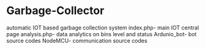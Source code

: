 # Garbage-Collector
automatic IOT based garbage collection system
index.php- main IOT central page
analysis.php- data analytics on bins level and status
Ardunio_bot- bot source codes
NodeMCU- communication source codes
